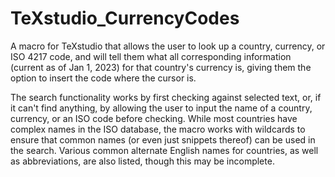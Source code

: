 # TeXstudio_CurrencyCodes

A macro for TeXstudio that allows the user to look up a country, currency, or ISO 4217 code, and will tell them what all corresponding information (current as of Jan 1, 2023) for that country's currency is, giving them the option to insert the code where the cursor is.

The search functionality works by first checking against selected text, or, if it can't find anything, by allowing the user to input the name of a country, currency, or an ISO code before checking. While most countries have complex names in the ISO database, the macro works with wildcards to ensure that common names (or even just snippets thereof) can be used in the search. Various common alternate English names for countries, as well as abbreviations, are also listed, though this may be incomplete.
